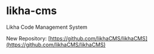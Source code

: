 # likha-cms
 Likha Code Management System

 New Repository: [https://github.com/likhaCMS/likhaCMS](https://github.com/likhaCMS/likhaCMS)
